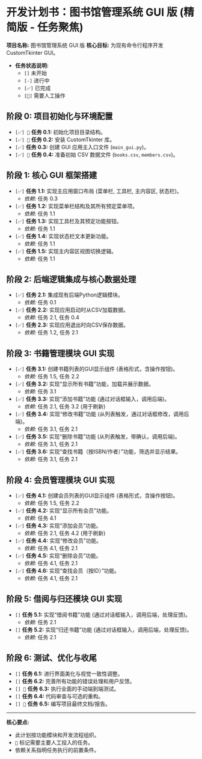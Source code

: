 # 开发计划书：图书馆管理系统 GUI 版 (精简版 - 任务聚焦)

**项目名称:** 图书馆管理系统 GUI 版
**核心目标:** 为现有命令行程序开发 CustomTkinter GUI。

*   **任务状态说明:**
    *   `[]` 未开始
    *   `[-]` 进行中
    *   `[✅]` 已完成
    *   `[👤]` 需要人工操作

## 阶段 0: 项目初始化与环境配置

*   `[✅] 👤` **任务 0.1:** 初始化项目目录结构。
*   `[✅] 👤` **任务 0.2:** 安装 CustomTkinter 库。
*   `[✅]` **任务 0.3:** 创建 GUI 应用主入口文件 (`main_gui.py`)。
*   `[✅] 👤` **任务 0.4:** 准备初始 CSV 数据文件 (`books.csv`, `members.csv`)。

## 阶段 1: 核心 GUI 框架搭建

*   `[✅]` **任务 1.1:** 实现主应用窗口布局 (菜单栏, 工具栏, 主内容区, 状态栏)。
    *   *依赖:* 任务 0.3
*   `[✅]` **任务 1.2:** 实现菜单栏结构及其所有预定菜单项。
    *   *依赖:* 任务 1.1
*   `[✅]` **任务 1.3:** 实现工具栏及其预定功能按钮。
    *   *依赖:* 任务 1.1
*   `[✅]` **任务 1.4:** 实现状态栏文本更新功能。
    *   *依赖:* 任务 1.1
*   `[✅]` **任务 1.5:** 实现主内容区视图切换逻辑。
    *   *依赖:* 任务 1.1

## 阶段 2: 后端逻辑集成与核心数据处理

*   `[✅]` **任务 2.1:** 集成现有后端Python逻辑模块。
    *   *依赖:* 任务 0.1
*   `[✅]` **任务 2.2:** 实现应用启动时从CSV加载数据。
    *   *依赖:* 任务 2.1, 任务 0.4
*   `[✅]` **任务 2.3:** 实现应用退出时向CSV保存数据。
    *   *依赖:* 任务 1.2, 任务 2.1

## 阶段 3: 书籍管理模块 GUI 实现

*   `[✅]` **任务 3.1:** 创建书籍列表的GUI显示组件 (表格形式，含操作按钮)。
    *   *依赖:* 任务 1.5, 任务 2.2
*   `[✅]` **任务 3.2:** 实现“显示所有书籍”功能，加载并展示数据。
    *   *依赖:* 任务 3.1
*   `[✅]` **任务 3.3:** 实现“添加书籍”功能 (通过对话框输入，调用后端)。
    *   *依赖:* 任务 2.1, 任务 3.2 (用于刷新)
*   `[✅]` **任务 3.4:** 实现“修改书籍”功能 (从列表触发，通过对话框修改，调用后端)。
    *   *依赖:* 任务 3.1, 任务 2.1
*   `[✅]` **任务 3.5:** 实现“删除书籍”功能 (从列表触发，带确认，调用后端)。
    *   *依赖:* 任务 3.1, 任务 2.1
*   `[✅]` **任务 3.6:** 实现“查找书籍（按ISBN/作者）”功能，筛选并显示结果。
    *   *依赖:* 任务 3.1, 任务 2.1

## 阶段 4: 会员管理模块 GUI 实现

*   `[✅]` **任务 4.1:** 创建会员列表的GUI显示组件 (表格形式，含操作按钮)。
    *   *依赖:* 任务 1.5, 任务 2.2
*   `[✅]` **任务 4.2:** 实现“显示所有会员”功能。
    *   *依赖:* 任务 4.1
*   `[✅]` **任务 4.3:** 实现“添加会员”功能。
    *   *依赖:* 任务 2.1, 任务 4.2 (用于刷新)
*   `[✅]` **任务 4.4:** 实现“修改会员”功能。
    *   *依赖:* 任务 4.1, 任务 2.1
*   `[✅]` **任务 4.5:** 实现“删除会员”功能。
    *   *依赖:* 任务 4.1, 任务 2.1
*   `[✅]` **任务 4.6:** 实现“查找会员（按ID）”功能。
    *   *依赖:* 任务 4.1, 任务 2.1

## 阶段 5: 借阅与归还模块 GUI 实现

*   `[]` **任务 5.1:** 实现“借阅书籍”功能 (通过对话框输入，调用后端，处理反馈)。
    *   *依赖:* 任务 2.1
*   `[]` **任务 5.2:** 实现“归还书籍”功能 (通过对话框输入，调用后端，处理反馈)。
    *   *依赖:* 任务 2.1

## 阶段 6: 测试、优化与收尾

*   `[]` **任务 6.1:** 进行界面美化与视觉一致性调整。
*   `[]` **任务 6.2:** 完善所有功能的错误处理和用户反馈。
*   `[] 👤` **任务 6.3:** 执行全面的手动端到端测试。
*   `[]` **任务 6.4:** 代码审查与可选的重构。
*   `[] 👤` **任务 6.5:** 编写项目最终文档/报告。

---

**核心要点:**

*   此计划按功能模块和开发流程组织。
*   `👤` 标记需要主要人工投入的任务。
*   依赖关系指明任务执行的前置条件。